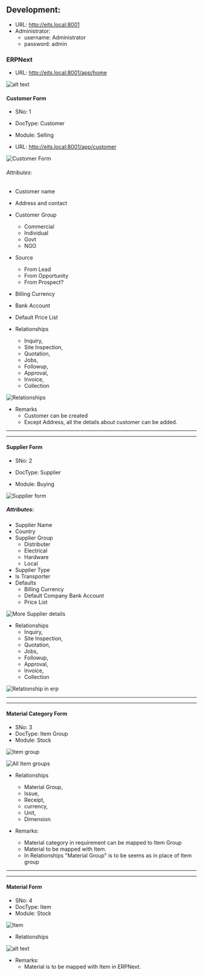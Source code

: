 ## Development:

- URL: http://eits.local:8001
- Administrator:
  - username: Administrator
  - password: admin

### ERPNext

- URL: http://eits.local:8001/app/home

![alt text](image.png)

#### Customer Form

- SNo: 1

- DocType: Customer
- Module: Selling

- URL: http://eits.local:8001/app/customer

![Customer Form](image-1.png)

###### Attributes:

- Customer name
- Address and contact
- Customer Group
  - Commercial
  - Individual
  - Govt
  - NGO
- Source
  - From Lead
  - From Opportunity
  - From Prospect?
- Billing Currency
- Bank Account
- Default Price List

- Relationships
  - Inquiry,
  - Site Inspection,
  - Quotation,
  - Jobs,
  - Followup,
  - Approval,
  - Invoice,
  - Collection

![Relationships](image-5.png)

- Remarks
  - Customer can be created
  - Except Address, all the details about customer can be added.

---

---

#### Supplier Form

- SNo: 2

- DocType: Supplier
- Module: Buying

![Supplier form](image-2.png)

##### Attributes:

- Supplier Name
- Country
- Supplier Group
  - Distributer
  - Electrical
  - Hardware
  - Local
- Supplier Type
- Is Transporter
- Defaults
  - Billing Currency
  - Default Company Bank Account
  - Price List

![More Supplier details](image-3.png)

- Relationships
  - Inquiry,
  - Site Inspection,
  - Quotation,
  - Jobs,
  - Followup,
  - Approval,
  - Invoice,
  - Collection

![Relationship in erp](image-4.png)

---

---

#### Material Category Form

- SNo: 3
- DocType: Item Group
- Module: Stock

![Item group](image-6.png)

![All Item groups](image-7.png)

- Relationships

  - Material Group,
  - Issue,
  - Receipt,
  - currency,
  - Unit,
  - Dimension

- Remarks:
  - Material category in requirement can be mapped to Item Group
  - Material to be mapped with Item.
  - In Relationships "Material Group" is to be seems as in place of Item group

---

---


#### Material Form

- SNo: 4
- DocType: Item
- Module: Stock

![Item](image-8.png)


- Relationships

![alt text](image-9.png)

- Remarks:
  - Material is to be mapped with Item in ERPNext.